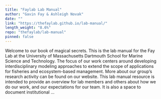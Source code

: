```yaml
---
title: "Faylab Lab Manual"
author: "Gavin Fay & Ashleigh Novak"
date: ""
link: "https://thefaylab.github.io/lab-manual/"
length_weight: "8.6%"
repo: "thefaylab/lab-manual"
pinned: false
---
```


Welcome to our book of magical secrets. This is the lab manual for the Fay Lab at the University of Massachusetts Dartmouth School for Marine Science and Technology.
The focus of our work centers around developing interdisciplinary modeling approaches to extend the scope of applications for fisheries and ecosystem-based management. More about our group’s research activity can be found on our website. This lab manual resource is intended to provide an overview for lab members and others about how we do our work, and our expectations for our team. It is also a space to document institutional ...
